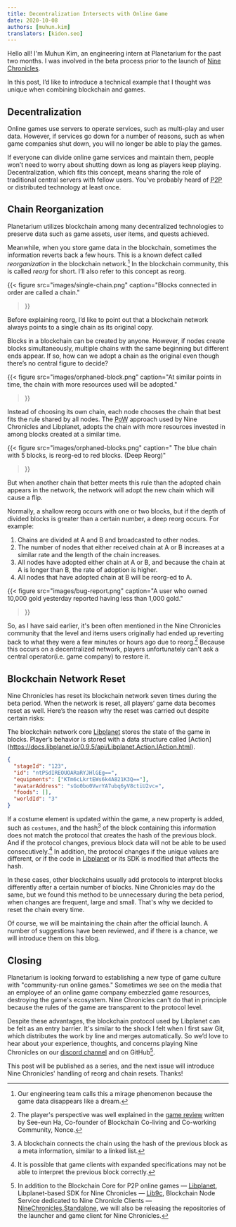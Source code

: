 ```yaml
---
title: Decentralization Intersects with Online Game
date: 2020-10-08
authors: [muhun.kim]
translators: [kidon.seo]
---
```


Hello all! I'm Muhun Kim, an engineering intern at Planetarium for the past two months. I was involved in the beta process prior to the launch of [Nine Chronicles].

In this post, I’d like to introduce a technical example that I thought was unique when combining blockchain and games.

[nine chronicles]: https://nine-chronicles.com

## Decentralization

Online games use servers to operate services, such as multi-play and user data. However, if services go down for a number of reasons, such as when game companies shut down, you will no longer be able to play the games.

If everyone can divide online game services and maintain them, people won’t need to worry about shutting down as long as players keep playing. Decentralization, which fits this concept, means sharing the role of traditional central servers with fellow users. You've probably heard of <abbr title="Peer to peer">P2P</abbr> or distributed technology at least once.

[^1]: Computer that participates in the blockchain network.

## Chain Reorganization

Planetarium utilizes blockchain among many decentralized technologies to preserve data such as game assets, user items, and quests achieved.

Meanwhile, when you store game data in the blockchain, sometimes the information reverts back a few hours. This is a known defect called <dfn>reorganization</dfn> in the blockchain network.[^mirage] In the blockchain community, this is called <dfn>reorg</dfn> for short. I’ll also refer to this concept as reorg.

[^mirage]: Our engineering team calls this a mirage phenomenon because the game data disappears like a dream.

{{<
figure
src="images/single-chain.png"
caption="Blocks connected in order are called a chain."

> }}

Before explaining reorg, I’d like to point out that a blockchain network always points to a single chain as its original copy.

Blocks in a blockchain can be created by anyone. However, if nodes create blocks simultaneously, multiple chains with the same beginning but different ends appear. If so, how can we adopt a chain as the original even though there’s no central figure to decide?

{{<
figure
src="images/orphaned-block.png"
caption="At similar points in time, the chain with more resources used will be adopted."

> }}

Instead of choosing its own chain, each node chooses the chain that best fits the rule shared by all nodes. The <abbr title="proof-of-work">PoW</abbr> approach used by Nine Chronicles and Libplanet, adopts the chain with more resources invested in among blocks created at a similar time.

{{<
figure
src="images/orphaned-blocks.png"
caption=" The blue chain with 5 blocks, is reorg-ed to red blocks. (Deep Reorg)"

> }}

But when another chain that better meets this rule than the adopted chain appears in the network, the network will adopt the new chain which will cause a flip.

Normally, a shallow reorg occurs with one or two blocks, but if the depth of divided blocks is greater than a certain number, a deep reorg occurs. For example:

1. Chains are divided at A and B and broadcasted to other nodes.
2. The number of nodes that either received chain at A or B increases at a similar rate and the length of the chain increases.
3. All nodes have adopted either chain at A or B, and because the chain at A is longer than B, the rate of adoption is higher.
4. All nodes that have adopted chain at B will be reorg-ed to A.

<style>
@media screen and (min-width: 70em) {
  img[src="images/bug-report.png"] {
    width: 60%
  }
}
</style>

{{<
figure
src="images/bug-report.png"
caption="A user who owned 10,000 gold yesterday reported having less than 1,000 gold."

> }}

So, as I have said earlier, it's been often mentioned in the Nine Chronicles community that the level and items users originally had ended up reverting back to what they were a few minutes or hours ago due to reorg.[^nonce] Because this occurs on a decentralized network, players unfortunately can't ask a central operator(i.e. game company) to restore it.

[^nonce]: The player's perspective was well explained in the [game review](https://www.facebook.com/unseenone.flohsdpsyphle/posts/1027765500973348) written by See-eun Ha, Co-founder of Blockchain Co-living and Co-working Community, Nonce.

## Blockchain Network Reset

Nine Chronicles has reset its blockchain network seven times during the beta period. When the network is reset, all players’ game data becomes reset as well. Here’s the reason why the reset was carried out despite certain risks:

The blockchain network core [Libplanet] stores the state of the game in blocks. Player’s behavior is stored with a data structure called [Action] (https://docs.libplanet.io/0.9.5/api/Libplanet.Action.IAction.html).

```json
{
  "stageId": "123",
  "id": "ntPSdIREOUOARaRYJHlGEg==",
  "equipments": ["KTm6cLkrtEWs6k4A821K3Q=="],
  "avatarAddress": "sGo0bo0VwrYA7ubq6yV8ctiU2vc=",
  "foods": [],
  "worldId": "3"
}
```

If a costume element is updated within the game, a new property is added, such as `costumes`, and the hash[^hash] of the block containing this information does not match the protocol that creates the hash of the previous block. And if the protocol changes, previous block data will not be able to be used consecutively.[^expansion] In addition, the protocol changes if the unique values are different, or if the code in [Libplanet] or its SDK is modified that affects the hash.

In these cases, other blockchains usually add protocols to interpret blocks differently after a certain number of blocks. Nine Chronicles may do the same, but we found this method to be unnecessary during the beta period, when changes are frequent, large and small. That's why we decided to reset the chain every time.

Of course, we will be maintaining the chain after the official launch. A number of suggestions have been reviewed, and if there is a chance, we will introduce them on this blog.

[^hash]: A blockchain connects the chain using the hash of the previous block as a meta information, similar to a linked list.
[^expansion]: It is possible that game clients with expanded specifications may not be able to interpret the previous block correctly.

[libplanet]: https://libplanet.io/

## Closing

Planetarium is looking forward to establishing a new type of game culture with "community-run online games." Sometimes we see on the media that an employee of an online game company embezzled game resources, destroying the game's ecosystem. Nine Chronicles can't do that in principle because the rules of the game are transparent to the protocol level.

Despite these advantages, the blockchain protocol used by Libplanet can be felt as an entry barrier. It's similar to the shock I felt when I first saw Git, which distributes the work by line and merges automatically. So we’d love to hear about your experience, thoughts, and concerns playing Nine Chronicles on our [discord channel](https://discord.gg/planetarium) and on GitHub[^github].

This post will be published as a series, and the next issue will introduce Nine Chronicles' handling of reorg and chain resets. Thanks!

[^github]:
    In addition to the Blockchain Core for P2P online games — [Libplanet](https://github.com/planetarium/libplanet),
    Libplanet-based SDK for Nine Chronicles — [Lib9c](https://github.com/planetarium/lib9c), Blockchain Node Service dedicated to Nine Chronicle Clients — [NineChronicles.Standalone](https://github.com/planetarium/ninechronicles.standalone), we will also be releasing the repositories of the launcher and game client for Nine Chronicles.

